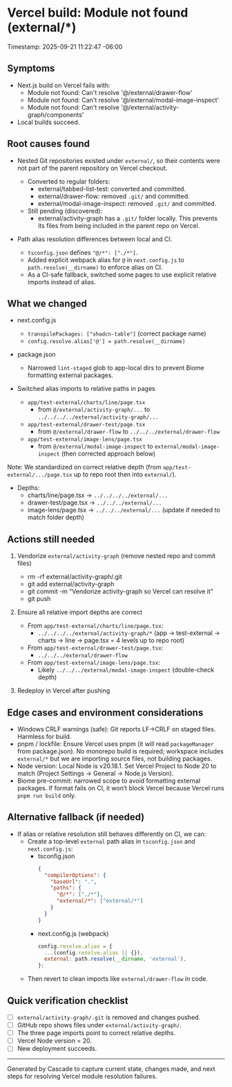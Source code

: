 # Vercel build: Module not found (external/*)

Timestamp: 2025-09-21 11:22:47 -06:00

## Symptoms
- Next.js build on Vercel fails with:
  - Module not found: Can't resolve '@/external/drawer-flow'
  - Module not found: Can't resolve '@/external/modal-image-inspect'
  - Module not found: Can't resolve '@/external/activity-graph/components'
- Local builds succeed.

## Root causes found
- Nested Git repositories existed under `external/`, so their contents were not part of the parent repository on Vercel checkout.
  - Converted to regular folders:
    - external/tabbed-list-test: converted and committed.
    - external/drawer-flow: removed `.git/` and committed.
    - external/modal-image-inspect: removed `.git/` and committed.
  - Still pending (discovered):
    - external/activity-graph has a `.git/` folder locally. This prevents its files from being included in the parent repo on Vercel.

- Path alias resolution differences between local and CI.
  - `tsconfig.json` defines `"@/*": ["./*"]`.
  - Added explicit webpack alias for `@` in `next.config.js` to `path.resolve(__dirname)` to enforce alias on CI.
  - As a CI-safe fallback, switched some pages to use explicit relative imports instead of alias.

## What we changed
- next.config.js
  - `transpilePackages: ["shadcn-table"]` (correct package name)
  - `config.resolve.alias['@'] = path.resolve(__dirname)`

- package.json
  - Narrowed `lint-staged` glob to app-local dirs to prevent Biome formatting external packages.

- Switched alias imports to relative paths in pages
  - `app/test-external/charts/line/page.tsx`
    - from `@/external/activity-graph/...` to `../../../../external/activity-graph/...`
  - `app/test-external/drawer-test/page.tsx`
    - from `@/external/drawer-flow` to `../../../external/drawer-flow`
  - `app/test-external/image-lens/page.tsx`
    - from `@/external/modal-image-inspect` to `external/modal-image-inspect` (then corrected approach below)

Note: We standardized on correct relative depth (from `app/test-external/.../page.tsx` up to repo root then into `external/`).
- Depths:
  - charts/line/page.tsx -> `../../../../external/...`
  - drawer-test/page.tsx -> `../../../external/...`
  - image-lens/page.tsx -> `../../../external/...` (update if needed to match folder depth)

## Actions still needed
1) Vendorize `external/activity-graph` (remove nested repo and commit files)
   - rm -rf external/activity-graph/.git
   - git add external/activity-graph
   - git commit -m "Vendorize activity-graph so Vercel can resolve it"
   - git push

2) Ensure all relative import depths are correct
   - From `app/test-external/charts/line/page.tsx`:
     - `../../../../external/activity-graph/*` (app -> test-external -> charts -> line -> page.tsx = 4 levels up to repo root)
   - From `app/test-external/drawer-test/page.tsx`:
     - `../../../external/drawer-flow`
   - From `app/test-external/image-lens/page.tsx`:
     - Likely `../../../external/modal-image-inspect` (double-check depth)

3) Redeploy in Vercel after pushing

## Edge cases and environment considerations
- Windows CRLF warnings (safe): Git reports LF→CRLF on staged files. Harmless for build.
- pnpm / lockfile: Ensure Vercel uses pnpm (it will read `packageManager` from package.json). No monorepo build is required; workspace includes `external/*` but we are importing source files, not building packages.
- Node version: Local Node is v20.18.1. Set Vercel Project to Node 20 to match (Project Settings → General → Node.js Version).
- Biome pre-commit: narrowed scope to avoid formatting external packages. If format fails on CI, it won’t block Vercel because Vercel runs `pnpm run build` only.

## Alternative fallback (if needed)
- If alias or relative resolution still behaves differently on CI, we can:
  - Create a top-level `external` path alias in `tsconfig.json` and `next.config.js`:
    - tsconfig.json
      ```json
      {
        "compilerOptions": {
          "baseUrl": ".",
          "paths": {
            "@/*": ["./*"],
            "external/*": ["external/*"]
          }
        }
      }
      ```
    - next.config.js (webpack)
      ```js
      config.resolve.alias = {
        ...(config.resolve.alias || {}),
        external: path.resolve(__dirname, 'external'),
      };
      ```
  - Then revert to clean imports like `external/drawer-flow` in code.

## Quick verification checklist
- [ ] `external/activity-graph/.git` is removed and changes pushed.
- [ ] GitHub repo shows files under `external/activity-graph/`.
- [ ] The three page imports point to correct relative depths.
- [ ] Vercel Node version = 20.
- [ ] New deployment succeeds.

---
Generated by Cascade to capture current state, changes made, and next steps for resolving Vercel module resolution failures. 
